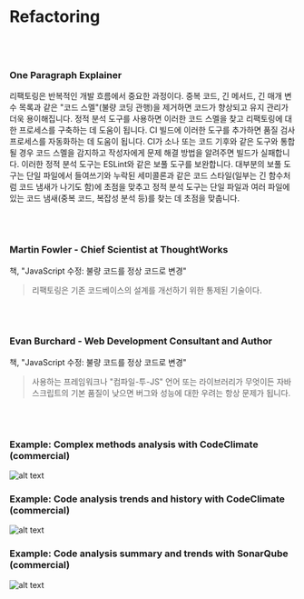 # Refactoring

<br/><br/>

### One Paragraph Explainer

리팩토링은 반복적인 개발 흐름에서 중요한 과정이다. 중복 코드, 긴 메서드, 긴 매개 변수 목록과 같은 "코드 스멜"(불량 코딩 관행)을 제거하면 코드가 향상되고 유지 관리가 더욱 용이해집니다. 정적 분석 도구를 사용하면 이러한 코드 스멜을 찾고 리팩토링에 대한 프로세스를 구축하는 데 도움이 됩니다. CI 빌드에 이러한 도구를 추가하면 품질 검사 프로세스를 자동화하는 데 도움이 됩니다. CI가 소나 또는 코드 기후와 같은 도구와 통합될 경우 코드 스멜을 감지하고 작성자에게 문제 해결 방법을 알려주면 빌드가 실패합니다. 이러한 정적 분석 도구는 ESLint와 같은 보풀 도구를 보완합니다. 대부분의 보풀 도구는 단일 파일에서 들여쓰기와 누락된 세미콜론과 같은 코드 스타일(일부는 긴 함수처럼 코드 냄새가 나기도 함)에 초점을 맞추고 정적 분석 도구는 단일 파일과 여러 파일에 있는 코드 냄새(중복 코드, 복잡성 분석 등)를 찾는 데 초점을 맞춥니다.

<br/><br/>

### Martin Fowler - Chief Scientist at ThoughtWorks

책, "JavaScript 수정: 불량 코드를 정상 코드로 변경"

> 리팩토링은 기존 코드베이스의 설계를 개선하기 위한 통제된 기술이다.

<br/><br/>

### Evan Burchard - Web Development Consultant and Author

책, "JavaScript 수정: 불량 코드를 정상 코드로 변경"

> 사용하는 프레임워크나
> "컴파일-투-JS" 언어 또는 라이브러리가 무엇이든
> 자바스크립트의 기본 품질이 낮으면 버그와 성능에 대한 우려는 항상 문제가 됩니다.

<br/><br/>

### Example: Complex methods analysis with CodeClimate (commercial)

![alt text](/assets/images/codeanalysis-climate-complex-methods.PNG "Complex methods analysis")

### Example: Code analysis trends and history with CodeClimate (commercial)

![alt text](/assets/images/codeanalysis-climate-history.PNG "Code analysis history")

### Example: Code analysis summary and trends with SonarQube (commercial)

![alt text](/assets/images/codeanalysis-sonarqube-dashboard.PNG "Code analysis history")

<br/><br/>
